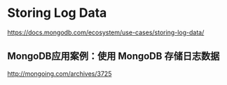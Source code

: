 
# Storing Log Data

https://docs.mongodb.com/ecosystem/use-cases/storing-log-data/

## MongoDB应用案例：使用 MongoDB 存储日志数据

http://mongoing.com/archives/3725


